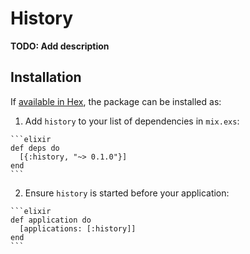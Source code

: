 # History

**TODO: Add description**

## Installation

If [available in Hex](https://hex.pm/docs/publish), the package can be installed as:

  1. Add `history` to your list of dependencies in `mix.exs`:

    ```elixir
    def deps do
      [{:history, "~> 0.1.0"}]
    end
    ```

  2. Ensure `history` is started before your application:

    ```elixir
    def application do
      [applications: [:history]]
    end
    ```

